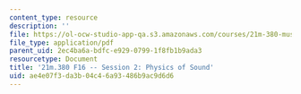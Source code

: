 ```yaml
---
content_type: resource
description: ''
file: https://ol-ocw-studio-app-qa.s3.amazonaws.com/courses/21m-380-music-and-technology-recording-techniques-and-audio-production-fall-2016/ae4e07f3da3b04c46a93486b9ac9d6d6_MIT21M_380F16_ses02_note.pdf
file_type: application/pdf
parent_uid: 2ec4ba6a-bdfc-e929-0799-1f8fb1b9ada3
resourcetype: Document
title: '21m.380 F16 -- Session 2: Physics of Sound'
uid: ae4e07f3-da3b-04c4-6a93-486b9ac9d6d6
---
```

